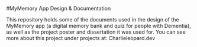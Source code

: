 #MyMemory App Design & Documentation

This repository holds some of the documents used in the design of the MyMemory app (a digital memory bank and quiz for people with Dementia), 
as well as the project poster and dissertation it was used for. You can see more about this project under projects at: Charlieleopard.dev
